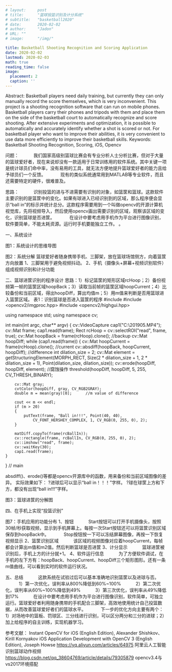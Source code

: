 ```yaml
---
# layout:     post 
# title:      "篮球投篮识别及计分系统"
# subtitle:   "basketball2020"
# date:       2020-02-02
# author:     "Jadon"
# URL: ""
# image:      "/img/"

title: Basketball Shooting Recognition and Scoring Application 
date: 2020-02-02
lastmod: 2020-02-03
math: true
reading_time: false
image:
  placement: 2
  caption: ''
---
```


Abstract: Basketball players need daily training, but currently they can only manually record the 
score themselves, which is very inconvenient. This project is a shooting recognition software 
that can run on mobile phones. Basketball players carry their phones and tripods with them 
and place them on the side of the basketball court to automatically recognize and score
shooting. After extensive experiments and optimization, it is possible to automatically and 
accurately identify whether a shot is scored or not. For basketball player who want to improve 
their abilities, it is very convenient to use data more efficiently to improve their basketball 
skills.
Keywords: Basketball Shooting Recognition, Scoring, iOS, Opencv

<!--more-->

问题：
　　　我们国家高级别篮球比赛会有专业分析人士分析比赛，但对于大量的篮球爱好者，现在来说却没有一款适用于日常训练用的软件系统。其中关键一项是统计球员们命中率，没有易用的工具，就无法方便地提升篮球爱好者的能力且给予球员们一个反馈。
　　　现有的类似系统通常用到MATLAB等专业软件，而且还需要特定的硬件，很难普及。

思路：
　　　识别投篮的进与不进需要有识别的对象，如篮筐和篮球。这款软件主要识别的是篮筐中的变化。如果有球进入已经识别到的区域，那么程序便会显示“ball in”的标示并统计总分。这款程序需要用到一个叫做opencv的开源计算机视觉库，先将视频导入，然后使用opencv画出需要识别的区域，观察该区域的变化，识别篮球是否进筐。
　　　在设计中要考虑用手机作为平台进行图像识别，软件要简单，不能太耗资源。运行时手机要能独立工作。
。


一、系统设计

图1：系统设计的思维导图

图2：系统分解
篮球爱好者随身携带手机、三脚架，放在篮球场馆侧方，向着篮筐方向放置
1、三脚架用于避免视频抖动。
2、手机（摄像头+屏幕+视频识别软件）组成视频识别和计分功能

二、篮球进筐识别的程序设计
思路：1）标记篮筐的矩形区域rcHoop；2）备份视频第一帧的篮筐区域hoopBack；3）读取当前帧的篮筐区域hoopCurrent；4）比较备份和当前区域，得出hoopDiff，算出均值m；5）用m值来判断是否用篮球进入篮筐区域。
表1：识别篮球是否进入篮筐的程序
#include <iostream>
#include <opencv2/imgproc.hpp>
#include <opencv2/highgui.hpp>

using namespace std;
using namespace cv;

int main(int argc, char** argv)
{
	cv::VideoCapture cap1("C:\\201905.MP4");
	cv::Mat frame;
	cap1.read(frame);
	Rect rcHoop = cv::selectROI("read", frame, true);
	cv::Mat hoopBack = frame(rcHoop).clone();     //backup
	cv::Mat hoopDiff;
	while (cap1.read(frame))
	{
		cv::Mat hoopCurrent = frame(rcHoop).clone();  //current
		cv::absdiff(hoopBack, hoopCurrent, hoopDiff);   //difference
		int dilation_size = 2;
		cv::Mat element = getStructuringElement(MORPH_RECT, Size(2 * dilation_size + 1, 2 * dilation_size + 1), Point(dilation_size, dilation_size));
		cv::erode(hoopDiff, hoopDiff, element);  //腐蚀操作
		threshold(hoopDiff, hoopDiff, 5, 255, CV_THRESH_BINARY);

		cv::Mat gray;
		cvtColor(hoopDiff, gray, CV_RGB2GRAY);
		double m = mean(gray)[0];      //m value of difference

		cout << m << endl;
		if (m > 20)
		{
			putText(frame, "Ball in!!!", Point(40, 40),
				CV_FONT_HERSHEY_COMPLEX, 1, CV_RGB(0, 255, 0), 2);
		}

		matDiff.copyTo(frame(rcBallIn));
		cv::rectangle(frame, rcBallIn, CV_RGB(0, 255, 0), 2);
		cv::imshow("read", frame);
		cv::waitKey(30);
		cap1.read(frame);
	}
} // main

absdiff()、erode()等都是opencv开源库中的函数，用来备份和当前区域图像的差异。
实际效果如下：
?进球后可以显示“ball in！！！”字样。
?球在球筐上方和下方，都没有出现“ball in!!!”字样。

图3：篮球进筐的分解图

四、在手机上实现“投篮识别”

图7：手机应用的功能分布
1、按钮
　　　Start按钮可以打开手机摄像头，按照30帧/秒获取视频，显示到手机屏幕上。每按一次Start按钮还可以将篮筐识别区域保存到hoopBack中。
　　　Stop按钮按一下可以冻结屏幕图像，再按一下恢复视频显示
2、篮筐识别区域
　　　该区域的视频图像对应着hoopCurrent，每帧都会计算出m值和m2值。然后判断篮球是否进筐
3、计分显示
　　　篮球进筐被识别后，手机上方的计分就+1。
4、软件运行信息
　　　为了方便软件调试，在手机的左下方有：hoopBack、hoopCurrent、hoopDiff三个矩形图形。还有一条m值曲线，可以看到实时的软件运行状况。

五、总结
　　　这款系统在试验过后可以基本准确地识别篮筐以及进球与否。
　　　1）第一次优化，误判率从800%降低到60%~100%
　　　2）第二次优化，误判率从60%~100%降低到49%
　　　3）第三次优化，误判率从49%降低到17%
　　　在设计中要考虑用手机作为平台进行图像识别，软件简单，可独立运行。篮球爱好者利用随身携带的手机配合三脚架，高效地使用统计自己投篮数据，从而改善篮球爱好者们的篮球水平。
　　　下一步的优化方向主要有两个：1）对场地中的篮板、罚球区、三分线进行识别，可以区分两分和三分的进球；2）加上给程序的自主训练，实现机器学习。



参考文献：
Instant OpenCV for iOS (English Edition), Alexander Shishkov、 Kirill Kornyakov
iOS Application Development with OpenCV 3 (English Edition), Joseph Howse
https://yq.aliyun.com/articles/64975 阿里云人工智能识别篮球动作视频
https://blog.csdn.net/qq_38604769/article/details/79305879 opencv3.4与vs2017环境搭配